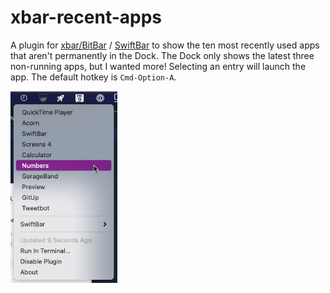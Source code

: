 # xbar-recent-apps

A plugin for [xbar/BitBar](https://xbarapp.com/) / [SwiftBar](https://swiftbar.app/) to show the ten most recently used apps that aren't permanently in the Dock. The Dock only shows the latest three non-running apps, but I wanted more! Selecting an entry will launch the app. The default hotkey is `Cmd-Option-A`. 

![](screenshot.png)